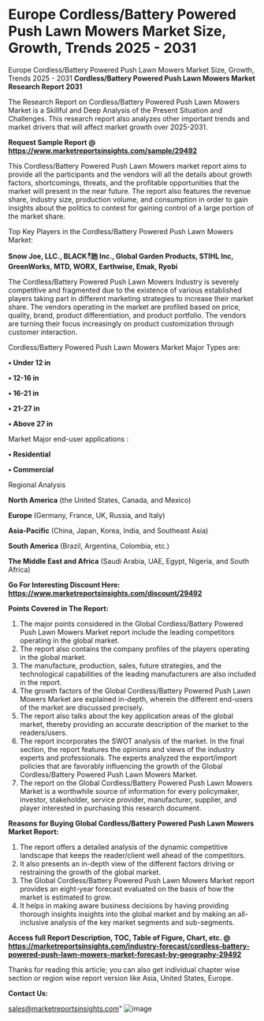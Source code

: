 # Europe Cordless/Battery Powered Push Lawn Mowers Market Size, Growth, Trends 2025 - 2031
Europe Cordless/Battery Powered Push Lawn Mowers Market Size, Growth, Trends 2025 - 2031
<strong>Cordless/Battery Powered Push Lawn Mowers Market Research Report 2031</strong>

The Research Report on Cordless/Battery Powered Push Lawn Mowers Market is a Skillful and Deep Analysis of the Present Situation and Challenges. This research report also analyzes other important trends and market drivers that will affect market growth over 2025-2031.

<strong>Request Sample Report @ <a href=https://www.marketreportsinsights.com/sample/29492>https://www.marketreportsinsights.com/sample/29492</a></strong>

This Cordless/Battery Powered Push Lawn Mowers market report aims to provide all the participants and the vendors will all the details about growth factors, shortcomings, threats, and the profitable opportunities that the market will present in the near future. The report also features the revenue share, industry size, production volume, and consumption in order to gain insights about the politics to contest for gaining control of a large portion of the market share.

Top Key Players in the Cordless/Battery Powered Push Lawn Mowers Market:

<strong>Snow Joe, LLC., BLACKీ訑 Inc., Global Garden Products, STIHL Inc, GreenWorks, MTD, WORX, Earthwise, Emak, Ryobi</strong>

The Cordless/Battery Powered Push Lawn Mowers Industry is severely competitive and fragmented due to the existence of various established players taking part in different marketing strategies to increase their market share. The vendors operating in the market are profiled based on price, quality, brand, product differentiation, and product portfolio. The vendors are turning their focus increasingly on product customization through customer interaction.

Cordless/Battery Powered Push Lawn Mowers Market Major Types are:

<strong>• Under 12 in

• 12-16 in

• 16-21 in

• 21-27 in

• Above 27 in</strong>

Market Major end-user applications :

<strong>• Residential

• Commercial</strong>

Regional Analysis

</u><strong><b>North America</b></strong> (the United States, Canada, and Mexico)

<strong><b>Europe </b></strong>(Germany, France, UK, Russia, and Italy)

<strong><b>Asia-Pacific</b></strong> (China, Japan, Korea, India, and Southeast Asia)

<strong><b>South America</b></strong> (Brazil, Argentina, Colombia, etc.)

<strong><b>The Middle East and Africa</b></strong> (Saudi Arabia, UAE, Egypt, Nigeria, and South Africa)

<strong>Go For Interesting Discount Here: <a href=https://www.marketreportsinsights.com/discount/29492>https://www.marketreportsinsights.com/discount/29492</a></strong>

<strong>Points Covered in The Report:</strong>
<ol>
  <li>The major points considered in the Global Cordless/Battery Powered Push Lawn Mowers Market report include the leading competitors operating in the global market.</li>
  <li>The report also contains the company profiles of the players operating in the global market.</li>
  <li>The manufacture, production, sales, future strategies, and the technological capabilities of the leading manufacturers are also included in the report.</li>
  <li>The growth factors of the Global Cordless/Battery Powered Push Lawn Mowers Market are explained in-depth, wherein the different end-users of the market are discussed precisely.</li>
  <li>The report also talks about the key application areas of the global market, thereby providing an accurate description of the market to the readers/users.</li>
  <li>The report incorporates the SWOT analysis of the market. In the final section, the report features the opinions and views of the industry experts and professionals. The experts analyzed the export/import policies that are favorably influencing the growth of the Global Cordless/Battery Powered Push Lawn Mowers Market.</li>
  <li>The report on the Global Cordless/Battery Powered Push Lawn Mowers Market is a worthwhile source of information for every policymaker, investor, stakeholder, service provider, manufacturer, supplier, and player interested in purchasing this research document.</li>
</ol>
<strong>Reasons for Buying Global Cordless/Battery Powered Push Lawn Mowers Market Report:</strong>

<ol>
  <li>The report offers a detailed analysis of the dynamic competitive landscape that keeps the reader/client well ahead of the competitors.</li>
  <li>It also presents an in-depth view of the different factors driving or restraining the growth of the global market.</li>
  <li>The Global Cordless/Battery Powered Push Lawn Mowers Market report provides an eight-year forecast evaluated on the basis of how the market is estimated to grow.</li>
  <li>It helps in making aware business decisions by having providing thorough insights insights into the global market and by making an all-inclusive analysis of the key market segments and sub-segments.</li>
</ol>
<strong>Access full Report Description, TOC, Table of Figure, Chart, etc. @ <a href=https://marketreportsinsights.com/industry-forecast/cordless-battery-powered-push-lawn-mowers-market-forecast-by-geography-29492>https://marketreportsinsights.com/industry-forecast/cordless-battery-powered-push-lawn-mowers-market-forecast-by-geography-29492</a></strong>


Thanks for reading this article; you can also get individual chapter wise section or region wise report version like Asia, United States, Europe.

<strong>Contact Us:</strong>

sales@marketreportsinsights.com"
![image](https://github.com/user-attachments/assets/9d124e1d-2128-4884-8ec2-15996c74cfc3)
